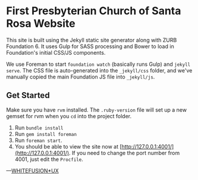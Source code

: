 # First Presbyterian Church of Santa Rosa Website

This site is built using the Jekyll static site generator along with ZURB Foundation 6. It uses Gulp for SASS processing and Bower to load in Foundation's initial CSS/JS components.

We use Foreman to start `foundation watch` (basically runs Gulp) and `jekyll serve`. The CSS file is auto-generated into the `_jekyll/css` folder, and we've manually copied the main Foundation JS file into `_jekyll/js`.

## Get Started

Make sure you have `rvm` installed. The `.ruby-version` file will set up a new gemset for rvm when you `cd` into the project folder.

1. Run `bundle install`
2. Run `gem install foreman`
3. Run `foreman start`.
4. You should be able to view the site now at [http://127.0.0.1:4001/](http://127.0.0.1:4001/). If you need to change the port number from 4001, just edit the `Procfile`.

—[WHITEFUSION*UX](http://ux.whitefusion.io)
